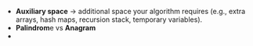 - **Auxiliary space** → additional space your algorithm requires (e.g., extra arrays, hash maps, recursion stack, temporary variables).
- **Palindrom**e vs **Anagram** 
- 